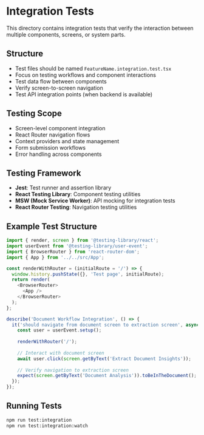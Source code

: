 # Integration Tests

This directory contains integration tests that verify the interaction between multiple components, screens, or system parts.

## Structure
- Test files should be named `FeatureName.integration.test.tsx`
- Focus on testing workflows and component interactions
- Test data flow between components
- Verify screen-to-screen navigation
- Test API integration points (when backend is available)

## Testing Scope
- Screen-level component integration
- React Router navigation flows
- Context providers and state management
- Form submission workflows
- Error handling across components

## Testing Framework
- **Jest**: Test runner and assertion library
- **React Testing Library**: Component testing utilities
- **MSW (Mock Service Worker)**: API mocking for integration tests
- **React Router Testing**: Navigation testing utilities

## Example Test Structure
```typescript
import { render, screen } from '@testing-library/react';
import userEvent from '@testing-library/user-event';
import { BrowserRouter } from 'react-router-dom';
import { App } from '../../src/App';

const renderWithRouter = (initialRoute = '/') => {
  window.history.pushState({}, 'Test page', initialRoute);
  return render(
    <BrowserRouter>
      <App />
    </BrowserRouter>
  );
};

describe('Document Workflow Integration', () => {
  it('should navigate from document screen to extraction screen', async () => {
    const user = userEvent.setup();
    
    renderWithRouter('/');
    
    // Interact with document screen
    await user.click(screen.getByText('Extract Document Insights'));
    
    // Verify navigation to extraction screen
    expect(screen.getByText('Document Analysis')).toBeInTheDocument();
  });
});
```

## Running Tests
```bash
npm run test:integration
npm run test:integration:watch
```
